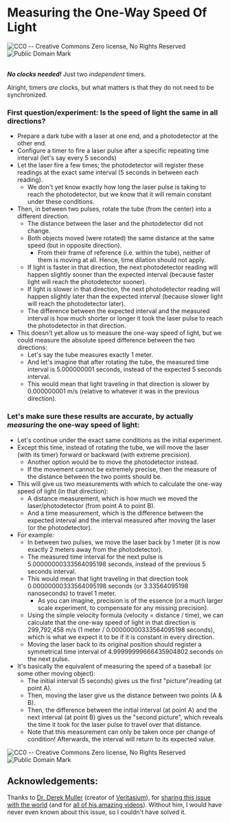 # Measuring the One-Way Speed Of Light

<picture>
  <img alt="CC0 -- Creative Commons Zero license, No Rights Reserved" src="https://licensebuttons.net/p/zero/1.0/88x31.png" style="visibility: visible">
</picture>
<picture>
  <img alt="Public Domain Mark" src="https://licensebuttons.net/p/mark/1.0/88x31.png" style="visibility: visible">
</picture>
<br/><br/>

***No clocks needed!*** Just two *independent* timers.

Alright, timers *are* clocks, but what matters is that they do not need to be synchronized.

### First question/experiment: Is the speed of light the same in all directions?
- Prepare a dark tube with a laser at one end, and a photodetector at the other end.
- Configure a timer to fire a laser pulse after a specific repeating time interval (let's say every 5 seconds)
- Let the laser fire a few times; the photodetector will register these readings at the exact same interval (5 seconds in between each reading).
  - We don't yet know exactly how long the laser pulse is taking to reach the photodetector, but we know that it will remain constant under these conditions.
- Then, in between two pulses, rotate the tube (from the center) into a different direction.
  - The distance between the laser and the photodetector did not change.
  - Both objects moved (were rotated) the same distance at the same speed (but in opposite direction).
    - From their frame of reference (i.e. within the tube), neither of them is moving at all. Hence, time dilation should not apply.
  - If light is faster in that direction, the next photodetector reading will happen slightly sooner than the expected interval (because faster light will reach the photodetector sooner).
  - If light is slower in that direction, the next photodetector reading will happen slightly later than the expected interval (because slower light will reach the photodetector later).
  - The difference between the expected interval and the measured interval is how much shorter or longer it took the laser pulse to reach the photodetector in that direction.
- This doesn't yet allow us to measure the one-way speed of light, but we could measure the absolute speed difference between the two directions:
  - Let's say the tube measures exactly 1 meter.
  - And let's imagine that after rotating the tube, the measured time interval is 5.000000001 seconds, instead of the expected 5 seconds interval.
  - This would mean that light traveling in that direction is slower by 0.000000001 m/s (relative to whatever it was in the previous direction).

### Let's make sure these results are accurate, by actually *measuring* the one-way speed of light:

- Let's continue under the exact same conditions as the initial experiment.
- Except this time, instead of rotating the tube, we will move the laser (with its timer) forward or backward (with extreme precision).
  - Another option would be to move the photodetector instead.
  - If the movement cannot be extremely precise, then the measure of the distance between the two points should be.
- This will give us two measurements with which to calculate the one-way speed of light (in that direction):
  - A distance measurement, which is how much we moved the laser/photodetector (from point A to point B).
  - And a time measurement, which is the difference between the expected interval and the interval measured after moving the laser (or the photodetector).
- For example:
  - In between two pulses, we move the laser back by 1 meter (it is now exactly 2 meters away from the photodetector).
  - The measured time interval for the next pulse is 5.00000000333564095198 seconds, instead of the previous 5 seconds interval.
  - This would mean that light traveling in that direction took 0.00000000333564095198 seconds (or 3.33564095198 nanoseconds) to travel 1 meter.
    - As you can imagine, precision is of the essence (or a much larger scale experiment, to compensate for any missing precision).
  - Using the simple velocity formula (velocity = distance / time), we can calculate that the one-way speed of light in that direction is 299,792,458 m/s (1 meter / 0.00000000333564095198 seconds), which is what we expect it to be if it is constant in every direction.
  - Moving the laser back to its original position should register a symmetrical time interval of 4.99999999666435904802 seconds on the next pulse.
- It's basically the equivalent of measuring the speed of a baseball (or some other moving object):
  - The initial interval (5 seconds) gives us the first "picture"/reading (at point A).
  - Then, moving the laser give us the distance between two points (A & B).
  - Then, the difference between the initial interval (at point A) and the next interval (at point B) gives us the "second picture", which reveals the time it took for the laser pulse to travel over that distance.
  - Note that this measurement can only be taken once per change of condition! Afterwards, the interval will return to its expected value. 

<picture>
  <img alt="CC0 -- Creative Commons Zero license, No Rights Reserved" src="https://licensebuttons.net/p/zero/1.0/88x31.png" style="visibility: visible">
</picture>
<picture>
  <img alt="Public Domain Mark" src="https://licensebuttons.net/p/mark/1.0/88x31.png" style="visibility: visible">
</picture>

## Acknowledgements:

Thanks to [Dr. Derek Muller](https://en.wikipedia.org/wiki/Derek_Muller) (creator of [Veritasium](https://www.veritasium.com/)), for [sharing this issue with the world](https://www.youtube.com/watch?v=pTn6Ewhb27k) (and for [all of his amazing videos](https://www.youtube.com/c/veritasium)). Without him, I would have never even known about this issue, so I couldn't have solved it.
